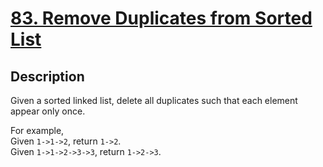 # [83. Remove Duplicates from Sorted List](https://leetcode.com/problems/remove-duplicates-from-sorted-list/description/)

## Description

Given a sorted linked list, delete all duplicates such that each element appear only once.

For example,    
Given `1->1->2`, return `1->2`.     
Given `1->1->2->3->3`, return `1->2->3`.
